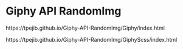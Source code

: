 <h1>Giphy API RandomImg</h1>
<p>https://tpejib.github.io/Giphy-API-RandomImg/Giphy/index.html</p>
<p>https://tpejib.github.io/Giphy-API-RandomImg/GiphyScss/index.html</p>
